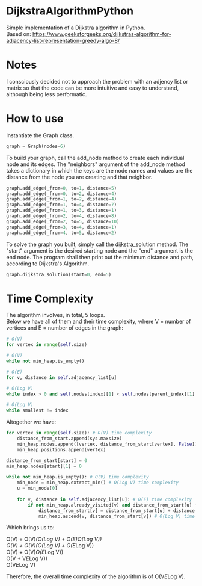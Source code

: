 # DijkstraAlgorithmPython

Simple implementation of a Dijkstra algorithm in Python.  
Based on: https://www.geeksforgeeks.org/dijkstras-algorithm-for-adjacency-list-representation-greedy-algo-8/

# Notes

I consciously decided not to approach the problem with an adjency list or matrix so that the code can be more intuitive and easy to understand, although being less performatic.

# How to use

Instantiate the Graph class.

```python
graph = Graph(nodes=6)
```

To build your graph, call the add_node method to create each individual node and its edges. The "neighbors" argument of the add_node method takes a dictionary in which the keys are the node names and values are the distance from the node you are creating and that neighbor.

```python
graph.add_edge(_from=0, to=1, distance=5)
graph.add_edge(_from=0, to=2, distance=4)
graph.add_edge(_from=1, to=2, distance=4)
graph.add_edge(_from=1, to=4, distance=7)
graph.add_edge(_from=1, to=3, distance=1)
graph.add_edge(_from=2, to=4, distance=8)
graph.add_edge(_from=2, to=5, distance=10)
graph.add_edge(_from=3, to=4, distance=1)
graph.add_edge(_from=4, to=5, distance=2)
```

To solve the graph you built, simply call the dijkstra_solution method. The "start" argument is the desired starting node and the "end" argument is the end node. The program shall then print out the minimum distance and path, according to Dijkstra's Algorithm.

```python
graph.dijkstra_solution(start=0, end=5)
```

# Time Complexity

The algorithm involves, in total, 5 loops.  
Below we have all of them and their time complexity, where V = number of vertices and E = number of edges in the graph:

```python
# O(V)
for vertex in range(self.size)
```

```python
# O(V)
while not min_heap.is_empty()
```

```python
# O(E)
for v, distance in self.adjacency_list[u]
```

```python
# O(Log V)
while index > 0 and self.nodes[index][1] < self.nodes[parent_index][1]
```


```python
# O(Log V)
while smallest != index
```

Altogether we have:

```python
for vertex in range(self.size): # O(V) time complexity
    distance_from_start.append(sys.maxsize)
    min_heap.nodes.append([vertex, distance_from_start[vertex], False])
    min_heap.positions.append(vertex)

distance_from_start[start] = 0
min_heap.nodes[start][1] = 0

while not min_heap.is_empty(): # O(V) time complexity
    min_node = min_heap.extract_min() # O(Log V) time complexity
    u = min_node[0]
            
    for v, distance in self.adjacency_list[u]: # O(E) time complexity
        if not min_heap.already_visited(v) and distance_from_start[u] + distance < distance_from_start[v]:
            distance_from_start[v] = distance_from_start[u] + distance
            min_heap.ascend(v, distance_from_start[v]) # O(Log V) time complexity
```

Which brings us to:

O(V) + O(V)*(O(Log V) + O(E)*O(Log V))  
O(V) + O(V)*(O(Log V) + O(E*Log V))  
O(V) + O(V)*O(E*Log V))  
O(V + V*E*Log V))  
O(V*E*Log V)

Therefore, the overall time complexity of the algorithm is of O(V*E*Log V).